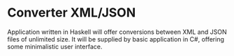 # Converter XML/JSON
Application written in Haskell will offer conversions between XML and JSON files of unlimited size. It will be supplied by basic application in C#, offering some minimalistic user interface.
